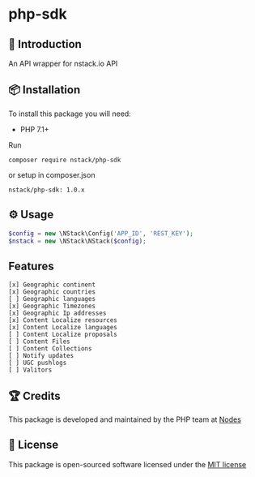 # php-sdk


## 📝 Introduction

An API wrapper for nstack.io API

## 📦 Installation

To install this package you will need:

* PHP 7.1+

Run 

`composer require nstack/php-sdk`

or setup in composer.json

`nstack/php-sdk: 1.0.x`

## ⚙ Usage

```php
$config = new \NStack\Config('APP_ID', 'REST_KEY');
$nstack = new \NStack\NStack($config);
```
 
## Features

    [x] Geographic continent
    [x] Geographic countries
    [ ] Geographic languages
    [x] Geographic Timezones
    [x] Geographic Ip addresses
    [x] Content Localize resources
    [x] Content Localize languages
    [ ] Content Localize proposals
    [ ] Content Files
    [ ] Content Collections
    [ ] Notify updates
    [ ] UGC pushlogs
    [ ] Valitors

## 🏆 Credits

This package is developed and maintained by the PHP team at [Nodes](http://nodesagency.com)

## 📄 License

This package is open-sourced software licensed under the [MIT license](http://opensource.org/licenses/MIT)
